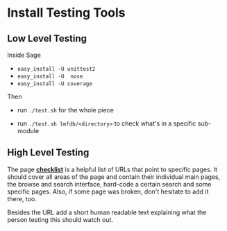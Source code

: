 Install Testing Tools
=====================

Low Level Testing
-----------------

Inside Sage

* `easy_install -U unittest2`
* `easy_install -U  nose`
* `easy_install -U coverage`

Then

* run `./test.sh` for the whole piece

* run `./test.sh lmfdb/<directory>` to check what's in a specific sub-module

High Level Testing
------------------

The page **[checklist](http://www.lmfdb.org/checklist)** is a helpful list of URLs 
that point to specific pages.
It should cover all areas of the page and contain their individual main pages,
the browse and search interface,
hard-code a certain search and some specific pages.
Also, if some page was broken, don't hesitate to add it there, too.

Besides the URL add a short human readable text explaining what the person testing this should watch out.


